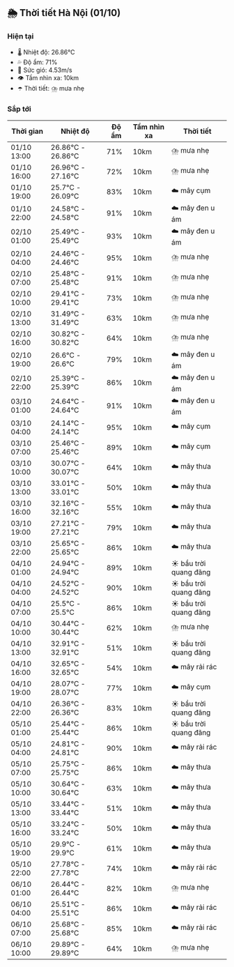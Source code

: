 ## 🌦️ Thời tiết Hà Nội (01/10)

### Hiện tại

- 🌡️ Nhiệt độ: 26.86℃
- 💦 Độ ẩm: 71%
- 💨 Sức gió: 4.53m/s
- 👁️ Tầm nhìn xa: 10km
- ☂️ Thời tiết: ⛈️ mưa nhẹ

### Sắp tới

| Thời gian | Nhiệt độ | Độ ẩm | Tầm nhìn xa | Thời tiết |
| --- | --- | --- | --- | --- |
| 01/10 13:00 | 26.86℃ - 26.86℃ | 71% | 10km | ⛈️ mưa nhẹ |
| 01/10 16:00 | 26.96℃ - 27.16℃ | 72% | 10km | ⛈️ mưa nhẹ |
| 01/10 19:00 | 25.7℃ - 26.09℃ | 83% | 10km | ☁️ mây cụm |
| 01/10 22:00 | 24.58℃ - 24.58℃ | 91% | 10km | ☁️ mây đen u ám |
| 02/10 01:00 | 25.49℃ - 25.49℃ | 93% | 10km | ☁️ mây đen u ám |
| 02/10 04:00 | 24.46℃ - 24.46℃ | 95% | 10km | ⛈️ mưa nhẹ |
| 02/10 07:00 | 25.48℃ - 25.48℃ | 91% | 10km | ⛈️ mưa nhẹ |
| 02/10 10:00 | 29.41℃ - 29.41℃ | 73% | 10km | ⛈️ mưa nhẹ |
| 02/10 13:00 | 31.49℃ - 31.49℃ | 63% | 10km | ⛈️ mưa nhẹ |
| 02/10 16:00 | 30.82℃ - 30.82℃ | 64% | 10km | ⛈️ mưa nhẹ |
| 02/10 19:00 | 26.6℃ - 26.6℃ | 79% | 10km | ☁️ mây đen u ám |
| 02/10 22:00 | 25.39℃ - 25.39℃ | 86% | 10km | ☁️ mây đen u ám |
| 03/10 01:00 | 24.64℃ - 24.64℃ | 91% | 10km | ☁️ mây đen u ám |
| 03/10 04:00 | 24.14℃ - 24.14℃ | 95% | 10km | ☁️ mây cụm |
| 03/10 07:00 | 25.46℃ - 25.46℃ | 89% | 10km | ☁️ mây cụm |
| 03/10 10:00 | 30.07℃ - 30.07℃ | 64% | 10km | ☁️ mây thưa |
| 03/10 13:00 | 33.01℃ - 33.01℃ | 50% | 10km | ☁️ mây thưa |
| 03/10 16:00 | 32.16℃ - 32.16℃ | 55% | 10km | ☁️ mây thưa |
| 03/10 19:00 | 27.21℃ - 27.21℃ | 79% | 10km | ☁️ mây thưa |
| 03/10 22:00 | 25.65℃ - 25.65℃ | 86% | 10km | ☁️ mây thưa |
| 04/10 01:00 | 24.94℃ - 24.94℃ | 89% | 10km | ☀️ bầu trời quang đãng |
| 04/10 04:00 | 24.52℃ - 24.52℃ | 90% | 10km | ☀️ bầu trời quang đãng |
| 04/10 07:00 | 25.5℃ - 25.5℃ | 86% | 10km | ☀️ bầu trời quang đãng |
| 04/10 10:00 | 30.44℃ - 30.44℃ | 62% | 10km | ⛈️ mưa nhẹ |
| 04/10 13:00 | 32.91℃ - 32.91℃ | 51% | 10km | ☀️ bầu trời quang đãng |
| 04/10 16:00 | 32.65℃ - 32.65℃ | 54% | 10km | ☁️ mây rải rác |
| 04/10 19:00 | 28.07℃ - 28.07℃ | 77% | 10km | ☁️ mây cụm |
| 04/10 22:00 | 26.36℃ - 26.36℃ | 83% | 10km | ☀️ bầu trời quang đãng |
| 05/10 01:00 | 25.44℃ - 25.44℃ | 86% | 10km | ☀️ bầu trời quang đãng |
| 05/10 04:00 | 24.81℃ - 24.81℃ | 90% | 10km | ☁️ mây rải rác |
| 05/10 07:00 | 25.75℃ - 25.75℃ | 86% | 10km | ☁️ mây thưa |
| 05/10 10:00 | 30.64℃ - 30.64℃ | 63% | 10km | ☁️ mây thưa |
| 05/10 13:00 | 33.44℃ - 33.44℃ | 51% | 10km | ☁️ mây thưa |
| 05/10 16:00 | 33.24℃ - 33.24℃ | 50% | 10km | ☁️ mây thưa |
| 05/10 19:00 | 29.9℃ - 29.9℃ | 61% | 10km | ☁️ mây thưa |
| 05/10 22:00 | 27.78℃ - 27.78℃ | 74% | 10km | ☁️ mây rải rác |
| 06/10 01:00 | 26.44℃ - 26.44℃ | 82% | 10km | ⛈️ mưa nhẹ |
| 06/10 04:00 | 25.51℃ - 25.51℃ | 86% | 10km | ☁️ mây rải rác |
| 06/10 07:00 | 25.68℃ - 25.68℃ | 85% | 10km | ☁️ mây rải rác |
| 06/10 10:00 | 29.89℃ - 29.89℃ | 64% | 10km | ⛈️ mưa nhẹ |
